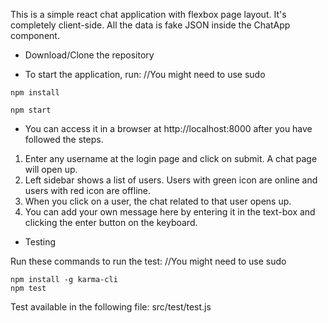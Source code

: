This is a simple react chat application with flexbox page layout. It's completely client-side.
All the data is fake JSON inside the ChatApp component.

- Download/Clone the repository

- To start the application, run:
//You might need to use sudo 

```
npm install

npm start
```

- You can access it in a browser at http://localhost:8000 after you have followed the steps.

1. Enter any username at the login page and click on submit. A chat page will open up.
2. Left sidebar shows a list of users. Users with green icon are online and users with red icon are offline.
3. When you click on a user, the chat related to that user opens up.
4. You can add your own message here by entering it in the text-box and clicking the enter button on the keyboard.

- Testing

Run these commands to run the test:
//You might need to use sudo 
```
npm install -g karma-cli
npm test
```
Test available in the following file:
    src/test/test.js

